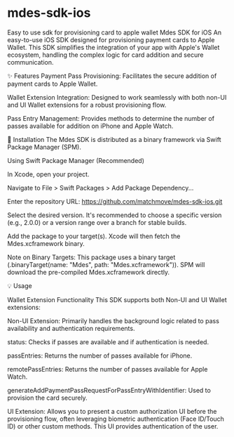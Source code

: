 # mdes-sdk-ios
Easy to use sdk for provisioning card to apple wallet
Mdes SDK for iOS
An easy-to-use iOS SDK designed for provisioning payment cards to Apple Wallet. This SDK simplifies the integration of your app with Apple's Wallet ecosystem, handling the complex logic for card addition and secure communication.

✨ Features
Payment Pass Provisioning: Facilitates the secure addition of payment cards to Apple Wallet.

Wallet Extension Integration: Designed to work seamlessly with both non-UI and UI Wallet extensions for a robust provisioning flow.

Pass Entry Management: Provides methods to determine the number of passes available for addition on iPhone and Apple Watch.

🚀 Installation
The Mdes SDK is distributed as a binary framework via Swift Package Manager (SPM).

Using Swift Package Manager (Recommended)

In Xcode, open your project.

Navigate to File > Swift Packages > Add Package Dependency...

Enter the repository URL: https://github.com/matchmove/mdes-sdk-ios.git

Select the desired version. It's recommended to choose a specific version (e.g., 2.0.0) or a version range over a branch for stable builds.

Add the package to your target(s). Xcode will then fetch the Mdes.xcframework binary.

Note on Binary Targets: This package uses a binary target (.binaryTarget(name: "Mdes", path: "Mdes.xcframework")). SPM will download the pre-compiled Mdes.xcframework directly.

💡 Usage

Wallet Extension Functionality
This SDK supports both Non-UI and UI Wallet extensions:

Non-UI Extension: Primarily handles the background logic related to pass availability and authentication requirements.

status: Checks if passes are available and if authentication is needed.

passEntries: Returns the number of passes available for iPhone.

remotePassEntries: Returns the number of passes available for Apple Watch.

generateAddPaymentPassRequestForPassEntryWithIdentifier: Used to provision the card securely.

UI Extension: Allows you to present a custom authorization UI before the provisioning flow, often leveraging biometric authentication (Face ID/Touch ID) or other custom methods. This UI provides authentication of the user.
